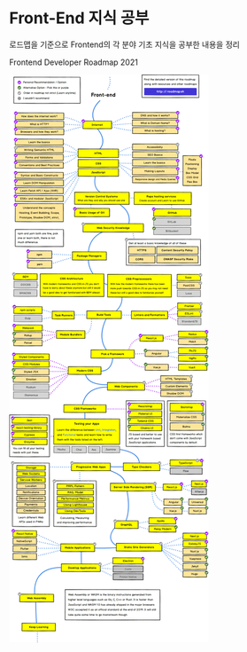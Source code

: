 # Front-End 지식 공부

로드맵을 기준으로 Frontend의 각 분야 기초 지식을 공부한 내용을 정리



Frontend Developer Roadmap 2021

![roadmap](./frontend2021.png)



